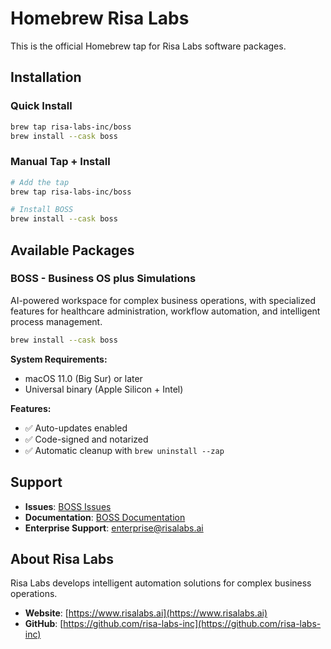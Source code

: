 # Homebrew Risa Labs

This is the official Homebrew tap for Risa Labs software packages.

## Installation

### Quick Install
```bash
brew tap risa-labs-inc/boss
brew install --cask boss
```

### Manual Tap + Install
```bash
# Add the tap
brew tap risa-labs-inc/boss

# Install BOSS
brew install --cask boss
```

## Available Packages

### BOSS - Business OS plus Simulations
AI-powered workspace for complex business operations, with specialized features for healthcare administration, workflow automation, and intelligent process management.

```bash
brew install --cask boss
```

**System Requirements:**
- macOS 11.0 (Big Sur) or later
- Universal binary (Apple Silicon + Intel)

**Features:**
- ✅ Auto-updates enabled
- ✅ Code-signed and notarized
- ✅ Automatic cleanup with `brew uninstall --zap`

## Support

- **Issues**: [BOSS Issues](https://github.com/risa-labs-inc/BOSS-Releases/issues)
- **Documentation**: [BOSS Documentation](https://github.com/risa-labs-inc/BOSS-Releases)
- **Enterprise Support**: [enterprise@risalabs.ai](mailto:enterprise@risalabs.ai)

## About Risa Labs

Risa Labs develops intelligent automation solutions for complex business operations.

- **Website**: [https://www.risalabs.ai](https://www.risalabs.ai)
- **GitHub**: [https://github.com/risa-labs-inc](https://github.com/risa-labs-inc)